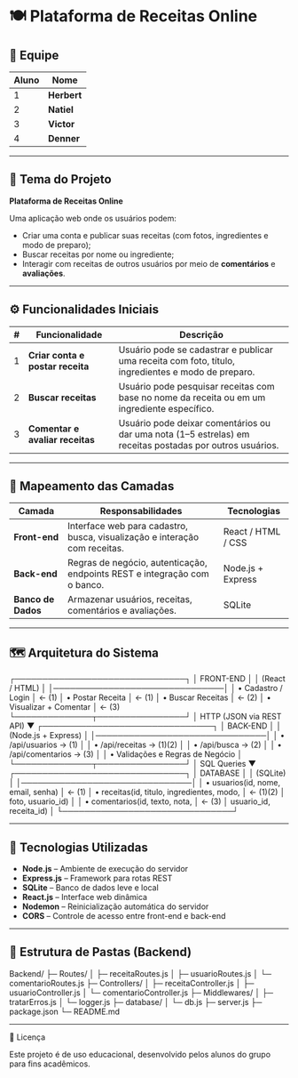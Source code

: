 # 🍽 Plataforma de Receitas Online

## 👥 Equipe
| Aluno | Nome |
|--------|-------|
| 1 | **Herbert** |
| 2 | **Natiel** |
| 3 | **Victor** |
| 4 | **Denner** |

---

## 🎯 Tema do Projeto
**Plataforma de Receitas Online**

Uma aplicação web onde os usuários podem:
- Criar uma conta e publicar suas receitas (com fotos, ingredientes e modo de preparo);
- Buscar receitas por nome ou ingrediente;
- Interagir com receitas de outros usuários por meio de **comentários** e **avaliações**.

---

## ⚙️ Funcionalidades Iniciais

| # | Funcionalidade | Descrição |
|---|----------------|------------|
| 1 | **Criar conta e postar receita** | Usuário pode se cadastrar e publicar uma receita com foto, título, ingredientes e modo de preparo. |
| 2 | **Buscar receitas** | Usuário pode pesquisar receitas com base no nome da receita ou em um ingrediente específico. |
| 3 | **Comentar e avaliar receitas** | Usuário pode deixar comentários ou dar uma nota (1–5 estrelas) em receitas postadas por outros usuários. |

---

## 🧩 Mapeamento das Camadas

| Camada | Responsabilidades | Tecnologias |
|--------|------------------|--------------|
| **Front-end** | Interface web para cadastro, busca, visualização e interação com receitas. | React / HTML / CSS |
| **Back-end** | Regras de negócio, autenticação, endpoints REST e integração com o banco. | Node.js + Express |
| **Banco de Dados** | Armazenar usuários, receitas, comentários e avaliações. | SQLite |

---

## 🗺 Arquitetura do Sistema

┌───────────────────────────────┐ │           FRONT-END           │ │          (React / HTML)       │ │───────────────────────────────│ │ • Cadastro / Login            │ ← (1) │ • Postar Receita              │ ← (1) │ • Buscar Receitas             │ ← (2) │ • Visualizar + Comentar       │ ← (3) └──────────────┬────────────────┘ │  HTTP (JSON via REST API) ▼ ┌───────────────────────────────┐ │           BACK-END            │ │       (Node.js + Express)     │ │───────────────────────────────│ │ • /api/usuarios      → (1)    │ │ • /api/receitas      → (1)(2) │ │ • /api/busca         → (2)    │ │ • /api/comentarios   → (3)    │ │ • Validações e Regras de Negócio │ └──────────────┬────────────────┘ │  SQL Queries ▼ ┌───────────────────────────────┐ │          DATABASE             │ │           (SQLite)            │ │───────────────────────────────│ │ • usuarios(id, nome, email, senha)         │ ← (1) │ • receitas(id, titulo, ingredientes, modo, │ ← (1)(2) │   foto, usuario_id)                        │ │ • comentarios(id, texto, nota,             │ ← (3) │   usuario_id, receita_id)                  │ └───────────────────────────────┘

---

## 🚀 Tecnologias Utilizadas

- **Node.js** – Ambiente de execução do servidor  
- **Express.js** – Framework para rotas REST  
- **SQLite** – Banco de dados leve e local  
- **React.js** – Interface web dinâmica  
- **Nodemon** – Reinicialização automática do servidor  
- **CORS** – Controle de acesso entre front-end e back-end  

---

## 🧱 Estrutura de Pastas (Backend)

Backend/ ├─ Routes/ │  ├─ receitaRoutes.js │  ├─ usuarioRoutes.js │  └─ comentarioRoutes.js ├─ Controllers/ │  ├─ receitaController.js │  ├─ usuarioController.js │  └─ comentarioController.js ├─ Middlewares/ │  ├─ tratarErros.js │  └─ logger.js ├─ database/ │  └─ db.js ├─ server.js ├─ package.json └─ README.md

---


📜 Licença

Este projeto é de uso educacional, desenvolvido pelos alunos do grupo para fins acadêmicos.